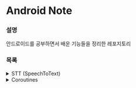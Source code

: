 # Android Note

### 설명
안드로이드를 공부하면서 배운 기능들을 정리한 레포지토리

### 목록

<!-- STT (SpeechToText) -->
<details>
<summary>STT (SpeechToText)</summary>
<div markdown="1">
<br>

~~~
<uses-permission android:name="android.permission.INTERNET" />
<uses-permission android:name="android.permission.RECORD_AUDIO" />

<queries>
        <intent>
            <action android:name="android.speech.RecognitionService" />
        </intent>
</queries>
~~~
  
[참고 URL] (https://itstory1592.tistory.com/50)

</div>
</details>

<!-- Coroutines -->
<details>
<summary>Coroutines </summary>
<div markdown="1">
<br>

~~~
dependencies {
    implementation 'org.jetbrains.kotlinx:kotlinx-coroutines-android:1.3.9'
}
~~~
  
[참고 URL] (https://github.com/seyoungcho2/CoroutinesKoreanTranslation/tree/main)
<br>
[참고 URL] (https://developer.android.com/kotlin/coroutines?hl=ko#groovy)

</div>
</details>
